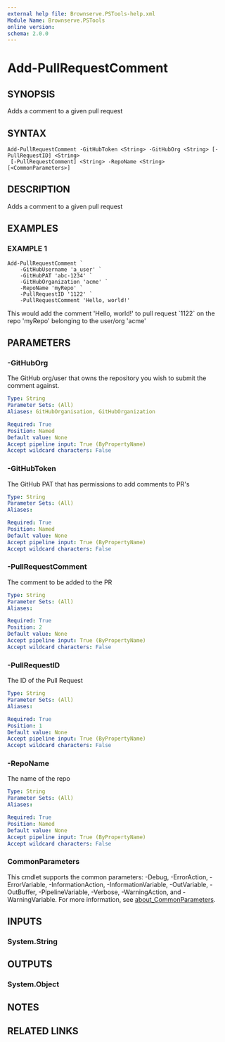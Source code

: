 ```yaml
---
external help file: Brownserve.PSTools-help.xml
Module Name: Brownserve.PSTools
online version:
schema: 2.0.0
---
```


# Add-PullRequestComment

## SYNOPSIS
Adds a comment to a given pull request

## SYNTAX

```
Add-PullRequestComment -GitHubToken <String> -GitHubOrg <String> [-PullRequestID] <String>
 [-PullRequestComment] <String> -RepoName <String> [<CommonParameters>]
```

## DESCRIPTION
Adds a comment to a given pull request

## EXAMPLES

### EXAMPLE 1
```
Add-PullRequestComment `
    -GitHubUsername 'a_user' `
    -GitHubPAT 'abc-1234' `
    -GitHubOrganization 'acme' `
    -RepoName 'myRepo' `
    -PullRequestID '1122' `
    -PullRequestComment 'Hello, world!'
```

This would add the comment 'Hello, world!' to pull request \`1122\` on the repo 'myRepo' belonging to the user/org 'acme'

## PARAMETERS

### -GitHubOrg
The GitHub org/user that owns the repository you wish to submit the comment against.

```yaml
Type: String
Parameter Sets: (All)
Aliases: GitHubOrganisation, GitHubOrganization

Required: True
Position: Named
Default value: None
Accept pipeline input: True (ByPropertyName)
Accept wildcard characters: False
```

### -GitHubToken
The GitHub PAT that has permissions to add comments to PR's

```yaml
Type: String
Parameter Sets: (All)
Aliases:

Required: True
Position: Named
Default value: None
Accept pipeline input: True (ByPropertyName)
Accept wildcard characters: False
```

### -PullRequestComment
The comment to be added to the PR

```yaml
Type: String
Parameter Sets: (All)
Aliases:

Required: True
Position: 2
Default value: None
Accept pipeline input: True (ByPropertyName)
Accept wildcard characters: False
```

### -PullRequestID
The ID of the Pull Request

```yaml
Type: String
Parameter Sets: (All)
Aliases:

Required: True
Position: 1
Default value: None
Accept pipeline input: True (ByPropertyName)
Accept wildcard characters: False
```

### -RepoName
The name of the repo

```yaml
Type: String
Parameter Sets: (All)
Aliases:

Required: True
Position: Named
Default value: None
Accept pipeline input: True (ByPropertyName)
Accept wildcard characters: False
```

### CommonParameters
This cmdlet supports the common parameters: -Debug, -ErrorAction, -ErrorVariable, -InformationAction, -InformationVariable, -OutVariable, -OutBuffer, -PipelineVariable, -Verbose, -WarningAction, and -WarningVariable. For more information, see [about_CommonParameters](http://go.microsoft.com/fwlink/?LinkID=113216).

## INPUTS

### System.String
## OUTPUTS

### System.Object
## NOTES

## RELATED LINKS

